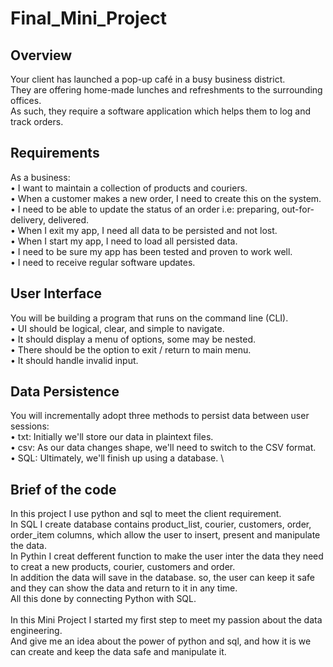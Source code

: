 # Final_Mini_Project

## Overview
Your client has launched a pop-up café in a busy business district.\
They are offering home-made lunches and refreshments to the surrounding offices.\
As such, they require a software application which helps them to log and track orders.
## Requirements
As a business:\
• I want to maintain a collection of products and couriers.\
• When a customer makes a new order, I need to create this on the system.\
• I need to be able to update the status of an order i.e: preparing, out-for-delivery, delivered.\
• When I exit my app, I need all data to be persisted and not lost.\
• When I start my app, I need to load all persisted data.\
• I need to be sure my app has been tested and proven to work well.\
• I need to receive regular software updates.
## User Interface
You will be building a program that runs on the command line (CLI).\
• UI should be logical, clear, and simple to navigate.\
• It should display a menu of options, some may be nested.\
• There should be the option to exit / return to main menu.\
• It should handle invalid input.
## Data Persistence
You will incrementally adopt three methods to persist data between user sessions:\
• txt: Initially we'll store our data in plaintext files.\
• csv: As our data changes shape, we'll need to switch to the CSV format.\
• SQL: Ultimately, we'll finish up using a database.
\
## Brief of the code
In this project I use python and sql to meet the client requirement.\
In SQL I create database contains product_list, courier, customers, order, order_item columns, which allow the user to insert, present and manipulate the data.\
In Pythin I creat defferent function to make the user inter the data they need to creat a new products, courier, customers and order.\
In addition the data will save in the database. so, the user can keep it safe and they can show the data and return to it in any time.\
All this done by connecting Python with SQL.\
\
In this Mini Project I started my first step to meet my passion about the data engineering.\
And give me an idea about the power of python and sql, and how it is we can create and keep the data safe and manipulate it.
